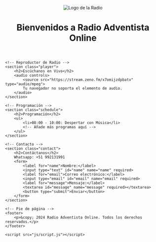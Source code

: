 <!DOCTYPE html>
<html lang="es">
<head>
    <meta charset="UTF-8">
    <meta name="viewport" content="width=device-width, initial-scale=1.0">
    <title>Radio Adventista Online</title>
    <link rel="stylesheet" href="css/styles.css">
</head>
<body>
    <!-- Encabezado -->
    <header>
        <img src="https://blogger.googleusercontent.com/img/a/AVvXsEgHRb1ZnbGASvaN3tJljFnt_ob9T-qb5YZzir1vcStg6_GquvrDfgsi4Kj8Jw-zbCN8IqeqDbKuhlAjZ-vsgeXCqthf5Ce042vSVumsX0v848fJxAVzgT9P1Xvx0kmhi6lV7TPBekXBIrSdz27BEV-kgZNpA-TlM5X9ugavs9CGQpRyalxnwTV4z3kTJd79=s550" alt="Logo de la Radio" class="logo">
        <h1>Bienvenidos a Radio Adventista Online</h1>
    </header>

    <!-- Reproductor de Radio -->
    <section class="player">
        <h2>Escúchanos en Vivo</h2>
        <audio controls>
            <source src="https://stream.zeno.fm/x7omijzdpbatv" type="audio/mpeg">
            Tu navegador no soporta el elemento de audio.
        </audio>
    </section>

    <!-- Programación -->
    <section class="schedule">
        <h2>Programación</h2>
        <ul>
            <li>08:00 - 10:00: Despertar con Música</li>
            <!-- Añade más programas aquí -->
        </ul>
    </section>

    <!-- Contacto -->
    <section class="contact">
        <h2>Contáctanos</h2>
        Whatsapp: +51 992131991
        <form>
            <label for="name">Nombre:</label>
            <input type="text" id="name" name="name" required>
            <label for="email">Correo electrónico:</label>
            <input type="email" id="email" name="email" required>
            <label for="message">Mensaje:</label>
            <textarea id="message" name="message" required></textarea>
            <button type="submit">Enviar</button>
        </form>
    </section>

    <!-- Pie de página -->
    <footer>
        <p>&copy; 2024 Radio Adventista Online. Todos los derechos reservados.</p>
    </footer>

    <script src="js/script.js"></script>
</body>
</html>
